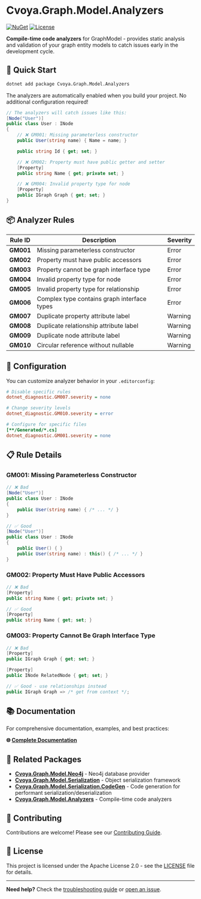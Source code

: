 # Cvoya.Graph.Model.Analyzers

[![NuGet](https://img.shields.io/nuget/v/Cvoya.Graph.Model.Analyzers.svg)](https://www.nuget.org/packages/Cvoya.Graph.Model.Analyzers/)
[![License](https://img.shields.io/badge/License-Apache%202.0-blue.svg)](https://opensource.org/licenses/Apache-2.0)

**Compile-time code analyzers** for GraphModel - provides static analysis and validation of your graph entity models to catch issues early in the development cycle.

## 🚀 Quick Start

```bash
dotnet add package Cvoya.Graph.Model.Analyzers
```

The analyzers are automatically enabled when you build your project. No additional configuration required!

```csharp
// The analyzers will catch issues like this:
[Node("User")]
public class User : INode
{
    // ❌ GM001: Missing parameterless constructor
    public User(string name) { Name = name; }

    public string Id { get; set; }

    // ❌ GM002: Property must have public getter and setter
    [Property]
    public string Name { get; private set; }

    // ❌ GM004: Invalid property type for node
    [Property]
    public IGraph Graph { get; set; }
}
```

## 📦 Analyzer Rules

| Rule ID   | Description                                 | Severity |
| --------- | ------------------------------------------- | -------- |
| **GM001** | Missing parameterless constructor           | Error    |
| **GM002** | Property must have public accessors         | Error    |
| **GM003** | Property cannot be graph interface type     | Error    |
| **GM004** | Invalid property type for node              | Error    |
| **GM005** | Invalid property type for relationship      | Error    |
| **GM006** | Complex type contains graph interface types | Error    |
| **GM007** | Duplicate property attribute label          | Warning  |
| **GM008** | Duplicate relationship attribute label      | Warning  |
| **GM009** | Duplicate node attribute label              | Warning  |
| **GM010** | Circular reference without nullable         | Warning  |

## 🔧 Configuration

You can customize analyzer behavior in your `.editorconfig`:

```ini
# Disable specific rules
dotnet_diagnostic.GM007.severity = none

# Change severity levels
dotnet_diagnostic.GM010.severity = error

# Configure for specific files
[**/Generated/*.cs]
dotnet_diagnostic.GM001.severity = none
```

## 📋 Rule Details

### GM001: Missing Parameterless Constructor

```csharp
// ❌ Bad
[Node("User")]
public class User : INode
{
    public User(string name) { /* ... */ }
}

// ✅ Good
[Node("User")]
public class User : INode
{
    public User() { }
    public User(string name) : this() { /* ... */ }
}
```

### GM002: Property Must Have Public Accessors

```csharp
// ❌ Bad
[Property]
public string Name { get; private set; }

// ✅ Good
[Property]
public string Name { get; set; }
```

### GM003: Property Cannot Be Graph Interface Type

```csharp
// ❌ Bad
[Property]
public IGraph Graph { get; set; }

[Property]
public INode RelatedNode { get; set; }

// ✅ Good - use relationships instead
public IGraph Graph => /* get from context */;
```

## 📚 Documentation

For comprehensive documentation, examples, and best practices:

**🌐 [Complete Documentation](https://github.com/savasp/graphmodel/)**

## 🔗 Related Packages

- **[Cvoya.Graph.Model.Neo4j](https://www.nuget.org/packages/Cvoya.Graph.Model.Neo4j/)** - Neo4j database provider
- **[Cvoya.Graph.Model.Serialization](https://www.nuget.org/packages/Cvoya.Graph.Model.Serialization/)** - Object serialization framework
- **[Cvoya.Graph.Model.Serialization.CodeGen](https://www.nuget.org/packages/Cvoya.Graph.Model.Serialization.CodeGen/)** - Code generation for performant serialization/deserialization
- **[Cvoya.Graph.Model.Analyzers](https://www.nuget.org/packages/Cvoya.Graph.Model.Analyzers/)** - Compile-time code analyzers

## 🤝 Contributing

Contributions are welcome! Please see our [Contributing Guide](https://github.com/savasp/graphmodel/blob/main/CONTRIBUTING.md).

## 📄 License

This project is licensed under the Apache License 2.0 - see the [LICENSE](https://github.com/savasp/graphmodel/blob/main/LICENSE) file for details.

---

**Need help?** Check the [troubleshooting guide](https://github.com/savasp/graphmodel/docs/troubleshooting.md) or [open an issue](https://github.com/savasp/graphmodel/issues).
